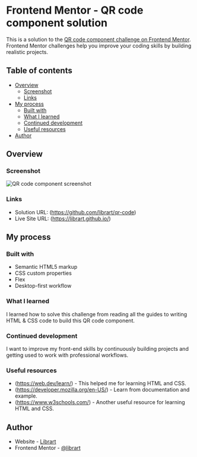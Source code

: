 # Frontend Mentor - QR code component solution

This is a solution to the [QR code component challenge on Frontend Mentor](https://www.frontendmentor.io/challenges/qr-code-component-iux_sIO_H). Frontend Mentor challenges help you improve your coding skills by building realistic projects.

## Table of contents

- [Overview](#overview)
  - [Screenshot](#screenshot)
  - [Links](#links)
- [My process](#my-process)
  - [Built with](#built-with)
  - [What I learned](#what-i-learned)
  - [Continued development](#continued-development)
  - [Useful resources](#useful-resources)
- [Author](#author)

## Overview

### Screenshot

![QR code component screenshot](./screenshot.jpg)

### Links

- Solution URL: (https://github.com/librart/qr-code)
- Live Site URL: (https://librart.github.io/)

## My process

### Built with

- Semantic HTML5 markup
- CSS custom properties
- Flex
- Desktop-first workflow

### What I learned

I learned how to solve this challenge from reading all the guides to writing HTML & CSS code to build this QR code component.

### Continued development

I want to improve my front-end skills by continuously building projects and getting used to work with professional workflows.

### Useful resources

- (https://web.dev/learn/) - This helped me for learning HTML and CSS.
- (https://developer.mozilla.org/en-US/) - Learn from documentation and example.
- (https://www.w3schools.com/) - Another useful resource for learning HTML and CSS.

## Author

- Website - [Librart](https://librart.github.io/)
- Frontend Mentor - [@librart](https://www.frontendmentor.io/profile/librart)
